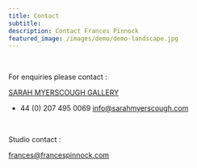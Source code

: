```yaml
---
title: Contact
subtitle: 
description: Contact Frances Pinnock
featured_image: /images/demo/demo-landscape.jpg
---
```

<br />

For enquiries please contact :

[SARAH MYERSCOUGH GALLERY](https://www.sarahmyerscough.com/) 
+ 44 (0) 207 495 0069
info@sarahmyerscough.com
<br />

Studio contact :  

frances@francespinnock.com
<br />


